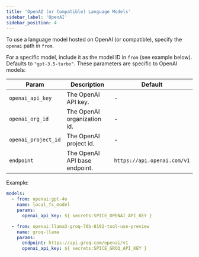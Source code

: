 ```yaml
---
title: 'OpenAI (or Compatible) Language Models'
sidebar_label: 'OpenAI'
sidebar_position: 4
---
```


To use a language model hosted on OpenAI (or compatible), specify the `openai` path in `from`. 

For a specific model, include it as the model ID in `from` (see example below). Defaults to `"gpt-3.5-turbo"`.
These parameters are specific to OpenAI models:

| Param | Description | Default |
| ----- | ----------- | ------- |
| `openai_api_key` | The OpenAI API key.        | -                           |
| `openai_org_id` | The OpenAI organization id. | -                           |
| `openai_project_id` | The OpenAI project id.  | -                           |
| `endpoint` | The OpenAI API base endpoint.    | `https://api.openai.com/v1` |


Example:

```yaml
models:
  - from: openai:gpt-4o
    name: local_fs_model
    params:
      openai_api_key: ${ secrets:SPICE_OPENAI_API_KEY }

  - from: openai:llama3-groq-70b-8192-tool-use-preview
    name: groq-llama
    params:
      endpoint: https://api.groq.com/openai/v1
      openai_api_key: ${ secrets:SPICE_GROQ_API_KEY }
```
